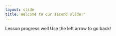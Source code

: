 ```yaml
---
layout: slide
title: Welcome to our second slide!"
---
```

Lesson progress well
Use the left arrow to go back!

